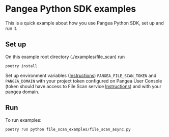 # Pangea Python SDK examples

This is a quick example about how you use Pangea Python SDK, set up and run it.

## Set up

On this example root directory (./examples/file_scan) run

```
poetry install
```

Set up environment variables ([Instructions](https://pangea.cloud/docs/getting-started/integrate/#set-environment-variables)) `PANGEA_FILE_SCAN_TOKEN` and `PANGEA_DOMAIN` with your project token configured on Pangea User Console (token should have access to File Scan service [Instructions](https://pangea.cloud/docs/getting-started/configure-services/#configure-a-pangea-service)) and with your pangea domain.

## Run

To run examples:
```
poetry run python file_scan_examples/file_scan_async.py
```
